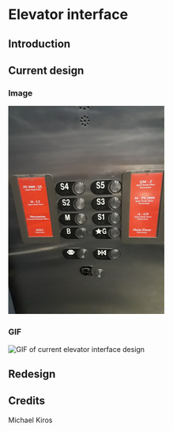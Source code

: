 # Elevator interface

## Introduction

## Current design
### Image
![Image of current elevator interface design](images/current.png)

### GIF
![GIF of current elevator interface design](gifs/demo.gif)

## Redesign

## Credits
Michael Kiros